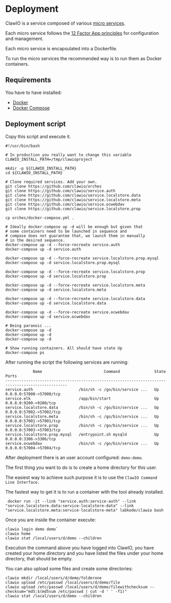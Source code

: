 # Deployment

ClawIO is a service composed of various [micro services](http://martinfowler.com/articles/microservices.html).


Each micro service follows the [12 Factor App principles](http://12factor.net/) for configuration and management.

Each micro service is encapsulated into a Dockerfile.

To run the micro services the recommended way is to run them as Docker containers.

## Requirements
You have to have installed:

* [Docker](http://docs.docker.com/)
* [Docker Compose](http://docs.docker.com/compose/install/)



## Deployment script

Copy this script and execute it.

```
#!/usr/bin/bash

# In production you really want to change this variable 
CLAWIO_INSTALL_PATH=/tmp/clawioproject

mkdir -p ${CLAWIO_INSTALL_PATH}
cd ${CLAWIO_INSTALL_PATH}

# Clone required services. Add your own.
git clone https://github.com/clawio/orches
git clone https://github.com/clawio/service.auth
git clone https://github.com/clawio/service.localstore.data
git clone https://github.com/clawio/service.localstore.meta
git clone https://github.com/clawio/service.ocwebdav
git clone https://github.com/clawio/service.localstore.prop

cp orches/docker-compose.yml .

# Ideally docker-compose up -d will be enough but given that
# some containers need to be launched in sequence and 
# compose does not guarantee that, we launch them in manually
# in the desired sequence.
docker-compose up -d --force-recreate service.auth
docker-compose up -d service.auth

docker-compose up -d --force-recreate service.localstore.prop.mysql
docker-compose up -d service.localstore.prop.mysql

docker-compose up -d --force-recreate service.localstore.prop
docker-compose up -d service.localstore.prop

docker-compose up -d --force-recreate service.localstore.meta
docker-compose up -d service.localstore.meta

docker-compose up -d --force-recreate service.localstore.data
docker-compose up -d service.localstore.data

docker-compose up -d --force-recreate service.ocwebdav
docker-compose up -d service.ocwebdav

# Being paranoic ...
docker-compose up -d
docker-compose up -d
docker-compose up -d

# Show running containers. All should have state Up
docker-compose ps

```

After running the script the following services are running:


```
            Name                           Command               State            Ports
-------------------------------------------------------------------------------------------------
service.auth                    /bin/sh -c /go/bin/service ...   Up      0.0.0.0:57000->57000/tcp
service.elk                     /app/bin/start                   Up      0.0.0.0:9200->9200/tcp
service.localstore.data         /bin/sh -c /go/bin/service ...   Up      0.0.0.0:57002->57002/tcp
service.localstore.meta         /bin/sh -c /go/bin/service ...   Up      0.0.0.0:57001->57001/tcp
service.localstore.prop         /bin/sh -c /go/bin/service ...   Up      0.0.0.0:57003->57003/tcp
service.localstore.prop.mysql   /entrypoint.sh mysqld            Up      0.0.0.0:3306->3306/tcp
service.ocwebdav                /bin/sh -c /go/bin/service ...   Up      0.0.0.0:57004->57004/tcp
```

After deployment there is an user account configured: `demo:demo`.

The first thing you want to do is to create a home directory for this user. 

The easiest way to achieve such purpose  it is to use the `ClawIO Command Line Interface.`

The fastest way to get it is to run a container with the tool already installed.

```
 docker run -it --link "service.auth:service-auth" --link "service.localstore.data:service-localstore-data" --link "service.localstore.meta:service-localstore-meta" labkode/clawio bash
 ```

Once you are inside the container execute:

```
clawio login demo demo`
clawio home
clawio stat /local/users/d/demo --children
```

Execution the command above you have logged into ClawIO, you have created your home directory and you have listed the files under your home directory, that should be empty.

You can also upload some files and create some directories:

```
clawio mkdir /local/users/d/demo/folderone
clawio upload /etc/passwd /local/users/d/demo/file
clawio upload /etc/passwd /local/users/d/demo/filewithchecksum --checksum="md5:$(md5sum /etc/passwd | cut -d ' ' -f1)"
clawio stat /local/users/d/demo --children
```

